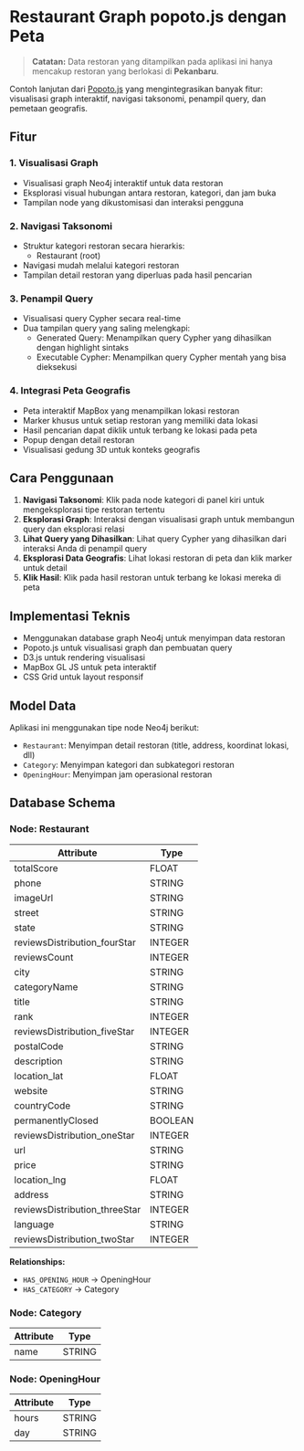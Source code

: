 # Restaurant Graph popoto.js dengan Peta

> **Catatan:** Data restoran yang ditampilkan pada aplikasi ini hanya mencakup restoran yang berlokasi di **Pekanbaru**.

Contoh lanjutan dari [Popoto.js](http://popotojs.com/) yang mengintegrasikan banyak fitur: visualisasi graph interaktif, navigasi taksonomi, penampil query, dan pemetaan geografis.

## Fitur

### 1. Visualisasi Graph
- Visualisasi graph Neo4j interaktif untuk data restoran
- Eksplorasi visual hubungan antara restoran, kategori, dan jam buka
- Tampilan node yang dikustomisasi dan interaksi pengguna

### 2. Navigasi Taksonomi
- Struktur kategori restoran secara hierarkis:
  - Restaurant (root)
- Navigasi mudah melalui kategori restoran
- Tampilan detail restoran yang diperluas pada hasil pencarian

### 3. Penampil Query
- Visualisasi query Cypher secara real-time
- Dua tampilan query yang saling melengkapi:
  - Generated Query: Menampilkan query Cypher yang dihasilkan dengan highlight sintaks
  - Executable Cypher: Menampilkan query Cypher mentah yang bisa dieksekusi

### 4. Integrasi Peta Geografis
- Peta interaktif MapBox yang menampilkan lokasi restoran
- Marker khusus untuk setiap restoran yang memiliki data lokasi
- Hasil pencarian dapat diklik untuk terbang ke lokasi pada peta
- Popup dengan detail restoran
- Visualisasi gedung 3D untuk konteks geografis

## Cara Penggunaan

1. **Navigasi Taksonomi**: Klik pada node kategori di panel kiri untuk mengeksplorasi tipe restoran tertentu
2. **Eksplorasi Graph**: Interaksi dengan visualisasi graph untuk membangun query dan eksplorasi relasi
3. **Lihat Query yang Dihasilkan**: Lihat query Cypher yang dihasilkan dari interaksi Anda di penampil query
4. **Eksplorasi Data Geografis**: Lihat lokasi restoran di peta dan klik marker untuk detail
5. **Klik Hasil**: Klik pada hasil restoran untuk terbang ke lokasi mereka di peta

## Implementasi Teknis

- Menggunakan database graph Neo4j untuk menyimpan data restoran
- Popoto.js untuk visualisasi graph dan pembuatan query
- D3.js untuk rendering visualisasi
- MapBox GL JS untuk peta interaktif
- CSS Grid untuk layout responsif

## Model Data

Aplikasi ini menggunakan tipe node Neo4j berikut:
- `Restaurant`: Menyimpan detail restoran (title, address, koordinat lokasi, dll)
- `Category`: Menyimpan kategori dan subkategori restoran
- `OpeningHour`: Menyimpan jam operasional restoran

## Database Schema

### Node: Restaurant
| Attribute                       | Type    |
|---------------------------------|---------|
| totalScore                      | FLOAT   |
| phone                           | STRING  |
| imageUrl                        | STRING  |
| street                          | STRING  |
| state                           | STRING  |
| reviewsDistribution_fourStar    | INTEGER |
| reviewsCount                    | INTEGER |
| city                            | STRING  |
| categoryName                    | STRING  |
| title                           | STRING  |
| rank                            | INTEGER |
| reviewsDistribution_fiveStar    | INTEGER |
| postalCode                      | STRING  |
| description                     | STRING  |
| location_lat                    | FLOAT   |
| website                         | STRING  |
| countryCode                     | STRING  |
| permanentlyClosed               | BOOLEAN |
| reviewsDistribution_oneStar     | INTEGER |
| url                             | STRING  |
| price                           | STRING  |
| location_lng                    | FLOAT   |
| address                         | STRING  |
| reviewsDistribution_threeStar   | INTEGER |
| language                        | STRING  |
| reviewsDistribution_twoStar     | INTEGER |

**Relationships:**
- `HAS_OPENING_HOUR` → OpeningHour
- `HAS_CATEGORY` → Category

### Node: Category
| Attribute | Type   |
|-----------|--------|
| name      | STRING |

### Node: OpeningHour
| Attribute | Type   |
|-----------|--------|
| hours     | STRING |
| day       | STRING |

